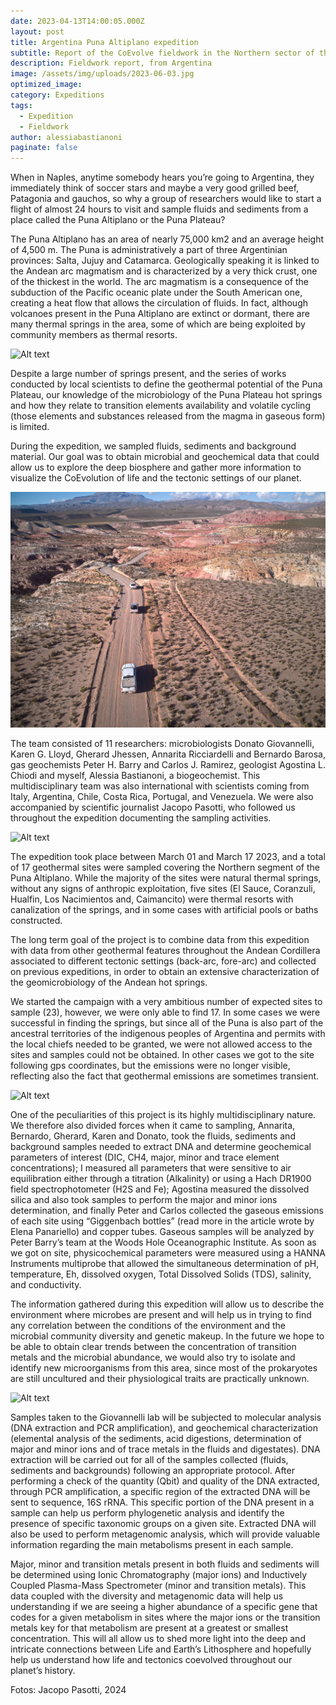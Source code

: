 ```yaml
---
date: 2023-04-13T14:00:05.000Z
layout: post
title: Argentina Puna Altiplano expedition
subtitle: Report of the CoEvolve fieldwork in the Northern sector of the Puna Altiplano (Argentina).
description: Fieldwork report, from Argentina 
image: /assets/img/uploads/2023-06-03.jpg
optimized_image:
category: Expeditions
tags:
  - Expedition
  - Fieldwork
author: alessiabastianoni
paginate: false
---
```

When in Naples, anytime somebody hears you’re going to Argentina, they immediately think of soccer stars and maybe a very good grilled beef, Patagonia and gauchos, so why a group of researchers would like to start a flight of almost 24 hours to visit and sample fluids and sediments from a place called the Puna Altiplano or the Puna Plateau?

The Puna Altiplano has an area of nearly 75,000 km2 and an average height of 4,500 m. The Puna is administratively a part of three Argentinian provinces: Salta, Jujuy and Catamarca. Geologically speaking it is linked to the Andean arc magmatism and is characterized by a very thick crust, one of the thickest in the world. The arc magmatism is a consequence of the subduction of the Pacific oceanic plate under the South American one,  creating  a heat flow that allows the circulation of fluids. In fact, although volcanoes present in the Puna Altiplano are extinct or dormant, there are many thermal springs in the area, some of which are being exploited by community members as thermal resorts.  

![Alt text](/assets/img/uploads/2023-06-13.jpg "Pinpointig a site's location. Photo: Jacopo Pasotti")

Despite a large number of springs present, and the series of works conducted by local scientists to define the geothermal potential of the Puna Plateau,  our knowledge of the microbiology of the Puna Plateau hot springs and how they relate to transition elements availability and volatile cycling (those elements and substances released from the magma in gaseous form) is limited. 

During the expedition, we sampled fluids, sediments and background material. Our goal was to obtain microbial and geochemical data that could allow us to explore the deep biosphere and gather more information to visualize the CoEvolution of life and the tectonic settings of our planet.

![Alt text](/assets/img/uploads/2023-06-01.jpg "Through rough terrains. Photo: Jacopo Pasotti")

The team consisted of 11 researchers: microbiologists Donato Giovannelli, Karen G. Lloyd, Gherard Jhessen, Annarita Ricciardelli and Bernardo Barosa, gas geochemists Peter H. Barry and Carlos J. Ramirez, geologist Agostina L. Chiodi  and myself, Alessia Bastianoni, a biogeochemist. This multidisciplinary team was also international with scientists coming from Italy, Argentina, Chile, Costa Rica, Portugal, and Venezuela. We were also accompanied by scientific journalist Jacopo Pasotti, who followed us throughout the expedition documenting the sampling activities. 

![Alt text](/assets/img/uploads/2023-06-11.jpg "Searching hot water springs. Photo: Jacopo Pasotti")

The expedition took place between March 01 and March 17 2023, and a total of 17 geothermal sites were sampled covering the Northern segment of the Puna Altiplano. While the majority of the sites were natural thermal springs, without any signs of anthropic exploitation, five sites (El Sauce, Coranzuli, Hualfin, Los Nacimientos and, Caimancito) were thermal resorts with canalization of the springs, and in some cases with artificial pools or baths constructed.

The long term goal of the project is to combine data from this expedition with data from other geothermal features throughout the Andean Cordillera associated to different tectonic settings (back-arc, fore-arc) and collected on previous expeditions, in order to obtain an extensive characterization of the geomicrobiology of the Andean hot springs.

We started the campaign with a very ambitious number of expected sites to sample (23), however, we were only able to find 17. In some cases we were successful in finding the springs, but since all of the Puna is also part of the ancestral territories of the indigenous peoples of Argentina and permits with the local chiefs needed to be granted, we were not allowed access to the sites and samples could not be obtained. In other cases we got to the site following gps coordinates, but the emissions were no longer visible, reflecting also the fact that geothermal emissions are sometimes transient. 

![Alt text](/assets/img/uploads/2023-06-50.JPG "Brainstorming in the field. Photo: Jacopo Pasotti")

One of the peculiarities of this project is its highly multidisciplinary nature. We therefore also divided forces when it came to sampling, Annarita, Bernardo, Gherard, Karen and Donato, took the fluids, sediments and background samples needed to extract DNA and determine geochemical parameters of interest (DIC, CH4, major, minor and trace element concentrations); I measured all parameters that were sensitive to air equilibration either through a titration (Alkalinity) or using a Hach DR1900 field spectrophotometer (H2S and Fe); Agostina measured the dissolved silica and also took samples to perform the major and minor ions determination, and finally Peter and Carlos collected the gaseous emissions of each site using “Giggenbach bottles” (read more in the article wrote by Elena Panariello) and copper tubes. Gaseous samples will be analyzed by Peter Barry’s team at the Woods Hole Oceanographic Institute. As soon as we got on site, physicochemical parameters were measured using a HANNA Instruments multiprobe that allowed the simultaneous determination of pH, temperature, Eh, dissolved oxygen, Total Dissolved Solids (TDS), salinity, and conductivity. 

The information gathered during this expedition will allow us to describe the environment where microbes are present and will help us in trying to find any correlation between the conditions of the environment and the microbial community diversity and genetic makeup. In the future we hope to be able to obtain clear trends between the concentration of transition metals and the microbial abundance, we would also try to isolate and identify new microorganisms from this area, since most of the prokaryotes are still uncultured and their physiological traits are practically unknown. 

![Alt text](/assets/img/uploads/2023-06-20.jpg "Pinpointig a site's location. Photo: Jacopo Pasotti")

Samples taken to the Giovannelli lab will be subjected to molecular analysis (DNA extraction and PCR amplification), and geochemical characterization (elemental analysis of the sediments, acid digestions, determination of major and minor ions and of trace metals in the fluids and digestates). DNA extraction will be carried out for all of the samples collected (fluids, sediments and backgrounds) following an appropriate protocol. After performing a check of the quantity (Qbit) and quality of the DNA extracted, through  PCR amplification, a specific region of the extracted DNA will be sent to sequence, 16S rRNA. This specific portion of the DNA present in a sample can help us perform phylogenetic analysis and identify the presence of specific taxonomic groups on a given site. Extracted DNA will also be used to perform metagenomic analysis, which will provide valuable information regarding the main metabolisms present in each sample. 

Major, minor and transition metals present in both fluids and sediments will be determined using Ionic Chromatography (major ions) and  Inductively Coupled Plasma-Mass Spectrometer (minor and transition metals). This data coupled with the diversity and metagenomic data  will help us understanding if we are seeing a higher abundance of a specific gene that codes for a given metabolism in sites where the major ions or the transition metals key for that metabolism are present at a greatest or smallest concentration. This will all allow us to shed more light into the deep and intricate connections between Life and Earth’s Lithosphere and hopefully help us understand how life and tectonics coevolved throughout our planet’s history. 

Fotos: Jacopo Pasotti, 2024
